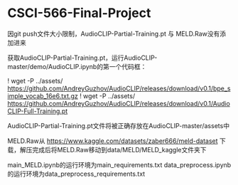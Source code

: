 # CSCI-566-Final-Project

因git push文件大小限制，AudioCLIP-Partial-Training.pt 与 MELD.Raw没有添加进来

获取AudioCLIP-Partial-Training.pt，运行AudioCLIP-master/demo/AudioCLIP.ipynb的第一个代码框：

! wget -P ../assets/ https://github.com/AndreyGuzhov/AudioCLIP/releases/download/v0.1/bpe_simple_vocab_16e6.txt.gz
! wget -P ../assets/ https://github.com/AndreyGuzhov/AudioCLIP/releases/download/v0.1/AudioCLIP-Full-Training.pt

AudioCLIP-Partial-Training.pt文件将被正确存放在AudioCLIP-master/assets中

MELD.Raw从 https://www.kaggle.com/datasets/zaber666/meld-dataset 下载，解压完成后将MELD.Raw移动到data/MELD/MELD_kaggle文件夹下

main_MELD.ipynb的运行环境为main_requirements.txt
data_preprocess.ipynb的运行环境为data_preprocess_requirements.txt
